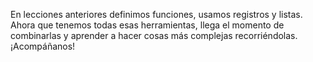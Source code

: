 En lecciones anteriores definimos funciones, usamos registros y listas. Ahora que tenemos todas esas herramientas, llega el momento de combinarlas y aprender a hacer cosas más complejas recorriéndolas. ¡Acompáñanos! 
